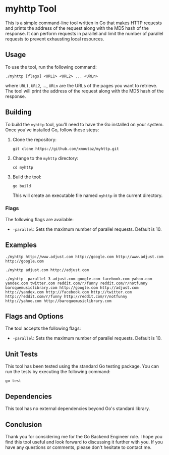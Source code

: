 myhttp Tool
===========

This is a simple command-line tool written in Go that makes HTTP requests and prints the address of the request along with the MD5 hash of the response. It can perform requests in parallel and limit the number of parallel requests to prevent exhausting local resources.

Usage
-----

To use the tool, run the following command:

`./myhttp [flags] <URL1> <URL2> ... <URLn>`

where `URL1`, `URL2`, ..., `URLn` are the URLs of the pages you want to retrieve. The tool will print the address of the request along with the MD5 hash of the response.

Building
--------

To build the `myhttp` tool, you'll need to have the Go installed on your system. Once you've installed Go, follow these steps:

1.  Clone the repository:

    `git clone https://github.com/xmoutaz/myhttp.git`

2.  Change to the `myhttp` directory:

    `cd myhttp`

3.  Build the tool:

    `go build`

    This will create an executable file named `myhttp` in the current directory.

### Flags

The following flags are available:

*   `-parallel`: Sets the maximum number of parallel requests. Default is 10.

Examples
--------

`./myhttp http://www.adjust.com http://google.com http://www.adjust.com http://google.com`

`./myhttp adjust.com http://adjust.com`

`./myhttp -parallel 3 adjust.com google.com facebook.com yahoo.com yandex.com twitter.com reddit.com/r/funny reddit.com/r/notfunny baroquemusiclibrary.com http://google.com http://adjust.com http://yandex.com http://facebook.com http://twitter.com http://reddit.com/r/funny http://reddit.com/r/notfunny http://yahoo.com http://baroquemusiclibrary.com`

Flags and Options
-----------------

The tool accepts the following flags:

*   `-parallel`: Sets the maximum number of parallel requests. Default is 10.

Unit Tests
----------

This tool has been tested using the standard Go testing package. You can run the tests by executing the following command:

`go test`

Dependencies
------------

This tool has no external dependencies beyond Go's standard library.

Conclusion
----------

Thank you for considering me for the Go Backend Engineer role. I hope you find this tool useful and look forward to discussing it further with you. If you have any questions or comments, please don't hesitate to contact me.